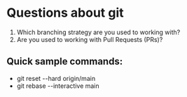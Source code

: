 # Questions about git

1. Which branching strategy are you used to working with?
2. Are you used to working with Pull Requests (PRs)?

## Quick sample commands:

* git reset --hard origin/main
* git rebase --interactive main



